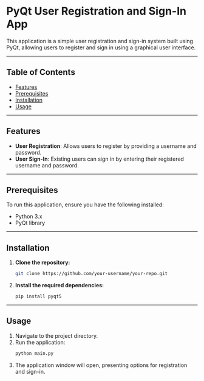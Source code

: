 # PyQt User Registration and Sign-In App

This application is a simple user registration and sign-in system built using PyQt, allowing users to register and sign in using a graphical user interface.

---

## Table of Contents

- [Features](#features)
- [Prerequisites](#prerequisites)
- [Installation](#installation)
- [Usage](#usage)

---

## Features

- **User Registration**: Allows users to register by providing a username and password.
- **User Sign-In**: Existing users can sign in by entering their registered username and password.

---

## Prerequisites

To run this application, ensure you have the following installed:

- Python 3.x
- PyQt library

---

## Installation

1. **Clone the repository:**
   ```bash
   git clone https://github.com/your-username/your-repo.git
2. **Install the required dependencies:**
   ```bash
   pip install pyqt5

---

## Usage

1. Navigate to the project directory.
2. Run the application:
   ```bash
   python main.py
3. The application window will open, presenting options for registration and sign-in.

